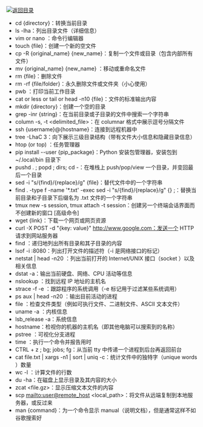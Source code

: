 [![返回目录](https://parg.co/UCb)](https://github.com/wxyyxc1992/Awesome-CheatSheet)

* cd {directory}：转换当前目录
* ls -lha：列出目录文件（详细信息）
* vim or nano ：命令行编辑器
* touch {file}：创建一个新的空文件
* cp -R {original_name} {new_name}：复制一个文件或目录（包含内部所有文件）
* mv {original_name} {new_name} ：移动或重命名文件
* rm {file}：删除文件
* rm -rf {file/folder}：永久删除文件或文件夹（小心使用）
* pwb ：打印当前工作目录
* cat or less or tail or head -n10 {file}：文件的标准输出内容
* mkdir {directory}：创建一个空的目录
* grep -inr {string}：在当前目录或子目录的文件中搜索一个字符串
* column -s, -t <delimited_file>：在 columnar 格式中展示逗号分隔文件
* ssh {username}@{hostname}：连接到远程机器中
* tree -LhaC 3：向下展示三级目录结构（带有文件大小信息和隐藏目录信息）
* htop (or top) ：任务管理器
* pip install --user {pip_package}：Python 安装包管理器，安装包到 ~/.local/bin 目录下
* pushd . ; popd ; dirs; cd -：在堆栈上 push/pop/view 一个目录，并变回最后一个目录
* sed -i "s/{find}/{replace}/g" {file}：替代文件中的一个字符串
* find . -type f -name '\*.txt' -exec sed -i "s/{find}/{replace}/g" {} \;：替换当前目录和子目录下后缀名为 .txt 文件的一个字符串
* tmux new -s session, tmux attach -t session：创建另一个终端会话界面而不创建新的窗口 [高级命令]
* wget {link}：下载一个网页或网页资源
* curl -X POST -d "{key: value}" http://www.google.com：发送一个 HTTP 请求到网站服务器
* find <directory>：递归地列出所有目录和其子目录的内容
* lsof -i :8080：列出打开文件的描述符（-i 是网络接口的标记）
* netstat | head -n20 ：列出当前打开的 Internet/UNIX 接口（socket ）以及相关信息
* dstat -a：输出当前硬盘、网络、CPU 活动等信息
* nslookup <IP address>：找到远程 IP 地址的主机名
* strace -f -e <syscall> <cmd>：跟踪程序的系统调用（-e 标记用于过滤某些系统调用）
* ps aux | head -n20 ：输出目前活动的进程
* file <file>：检查文件类型（例如可执行文件、二进制文件、ASCII 文本文件）
* uname -a ：内核信息
* lsb_release -a：系统信息
* hostname：检视你的机器的主机名（即其他电脑可以搜索到的名称）
* pstree ：可视化分支进程
* time <cmd>：执行一个命令并报告用时
* CTRL + z ; bg; jobs; fg：从当前 tty 中传递一个进程到后台再返回前台
* cat file.txt | xargs -n1 | sort | uniq -c：统计文件中的独特字（unique words ）数量
* wc -l <file>：计算文件的行数
* du -ha：在磁盘上显示目录及其内容的大小
* zcat <file.gz>：显示压缩文本文件的内容
* scp <mailto:user@remote_host> <local_path>：将文件从远端复制到本地服务器，或反过来
* man {command}：为一个命令显示 manual（说明文档），但是通常这样不如谷歌搜索好
